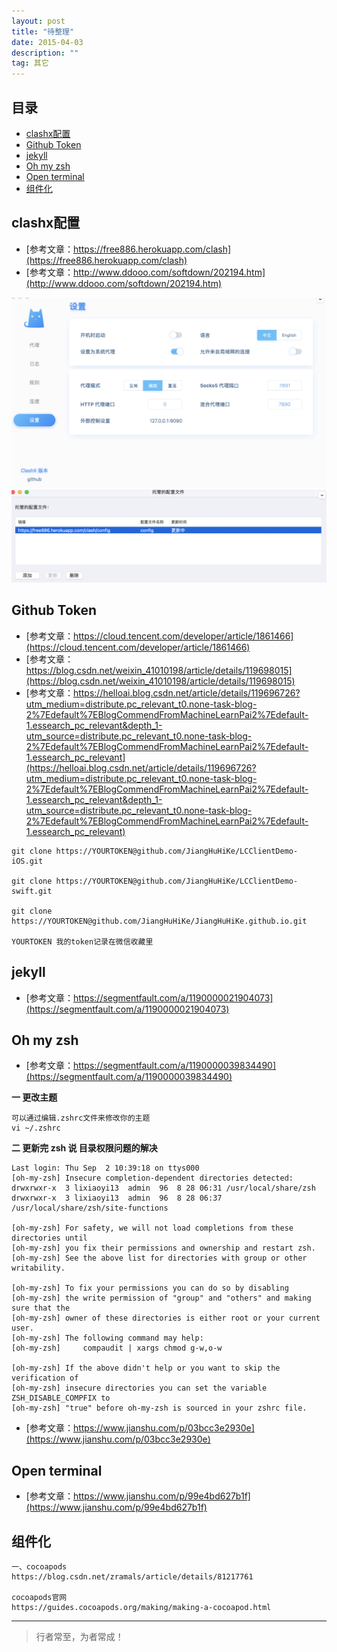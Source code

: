 ```yaml
---
layout: post
title: "待整理"
date: 2015-04-03
description: ""
tag: 其它
---
```





## 目录
- [clashx配置](#content1)   
- [Github Token](#content2)   
- [jekyll](#content3)   
- [Oh my zsh](#content4)   
- [Open terminal](#content5)   
- [组件化](#content6)   




<!-- ************************************************ -->
## <a id="content1">clashx配置</a>

- [参考文章：https://free886.herokuapp.com/clash](https://free886.herokuapp.com/clash)
- [参考文章：http://www.ddooo.com/softdown/202194.htm](http://www.ddooo.com/softdown/202194.htm)


<img src="/images/tools/clashx1.png" alt="img">

<img src="/images/tools/clashx2.png" alt="img">



<!-- ************************************************ -->
## <a id="content2">Github Token</a>


- [参考文章：https://cloud.tencent.com/developer/article/1861466](https://cloud.tencent.com/developer/article/1861466)
- [参考文章：https://blog.csdn.net/weixin_41010198/article/details/119698015](https://blog.csdn.net/weixin_41010198/article/details/119698015)
- [参考文章：https://helloai.blog.csdn.net/article/details/119696726?utm_medium=distribute.pc_relevant_t0.none-task-blog-2%7Edefault%7EBlogCommendFromMachineLearnPai2%7Edefault-1.essearch_pc_relevant&depth_1-utm_source=distribute.pc_relevant_t0.none-task-blog-2%7Edefault%7EBlogCommendFromMachineLearnPai2%7Edefault-1.essearch_pc_relevant](https://helloai.blog.csdn.net/article/details/119696726?utm_medium=distribute.pc_relevant_t0.none-task-blog-2%7Edefault%7EBlogCommendFromMachineLearnPai2%7Edefault-1.essearch_pc_relevant&depth_1-utm_source=distribute.pc_relevant_t0.none-task-blog-2%7Edefault%7EBlogCommendFromMachineLearnPai2%7Edefault-1.essearch_pc_relevant)

```
git clone https://YOURTOKEN@github.com/JiangHuHiKe/LCClientDemo-iOS.git

git clone https://YOURTOKEN@github.com/JiangHuHiKe/LCClientDemo-swift.git

git clone https://YOURTOKEN@github.com/JiangHuHiKe/JiangHuHiKe.github.io.git

YOURTOKEN 我的token记录在微信收藏里
```


<!-- ************************************************ -->
## <a id="content3">jekyll</a>

- [参考文章：https://segmentfault.com/a/1190000021904073](https://segmentfault.com/a/1190000021904073)


<!-- ************************************************ -->
## <a id="content4">Oh my zsh</a>

- [参考文章：https://segmentfault.com/a/1190000039834490](https://segmentfault.com/a/1190000039834490)


**一 更改主题**
```
可以通过编辑.zshrc文件来修改你的主题
vi ~/.zshrc
```


**二 更新完 zsh 说 目录权限问题的解决**

```
Last login: Thu Sep  2 10:39:18 on ttys000
[oh-my-zsh] Insecure completion-dependent directories detected:
drwxrwxr-x  3 lixiaoyi13  admin  96  8 28 06:31 /usr/local/share/zsh
drwxrwxr-x  3 lixiaoyi13  admin  96  8 28 06:37 /usr/local/share/zsh/site-functions

[oh-my-zsh] For safety, we will not load completions from these directories until
[oh-my-zsh] you fix their permissions and ownership and restart zsh.
[oh-my-zsh] See the above list for directories with group or other writability.

[oh-my-zsh] To fix your permissions you can do so by disabling
[oh-my-zsh] the write permission of "group" and "others" and making sure that the
[oh-my-zsh] owner of these directories is either root or your current user.
[oh-my-zsh] The following command may help:
[oh-my-zsh]     compaudit | xargs chmod g-w,o-w

[oh-my-zsh] If the above didn't help or you want to skip the verification of
[oh-my-zsh] insecure directories you can set the variable ZSH_DISABLE_COMPFIX to
[oh-my-zsh] "true" before oh-my-zsh is sourced in your zshrc file.
```
- [参考文章：https://www.jianshu.com/p/03bcc3e2930e](https://www.jianshu.com/p/03bcc3e2930e)



<!-- ************************************************ -->
## <a id="content5">Open terminal</a>

- [参考文章：https://www.jianshu.com/p/99e4bd627b1f](https://www.jianshu.com/p/99e4bd627b1f)



<!-- ************************************************ -->
## <a id="content6">组件化</a>

```
一、cocoapods
https://blog.csdn.net/zramals/article/details/81217761

cocoapods官网
https://guides.cocoapods.org/making/making-a-cocoapod.html
```


----------
>  行者常至，为者常成！


